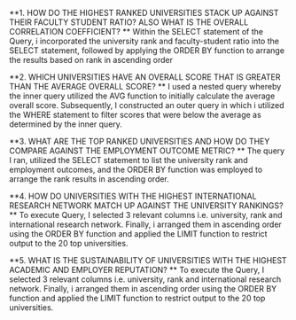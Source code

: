 **1.	HOW DO THE HIGHEST RANKED UNIVERSITIES STACK UP AGAINST THEIR FACULTY STUDENT RATIO? ALSO WHAT IS THE OVERALL CORRELATION COEFFICIENT? 
**
Within the SELECT statement of the Query, i incorporated the university rank and faculty-student ratio into the SELECT statement, followed by applying the ORDER BY function to arrange the results based on rank in ascending order


**2.	WHICH UNIVERSITIES HAVE AN OVERALL SCORE THAT IS GREATER THAN THE AVERAGE OVERALL SCORE?
**
I used a nested query whereby the inner query utilized the AVG function to initially calculate the average overall score. Subsequently, I constructed an outer query in which i utilized the WHERE statement to filter scores that were below the average as determined by the inner query.


**3.	WHAT ARE THE TOP RANKED UNIVERSITIES AND HOW DO THEY COMPARE AGAINST THE EMPLOYMENT OUTCOME METRIC? 
**
The query I ran, utilized the SELECT statement to list the university rank and employment outcomes, and the ORDER BY function was employed to arrange the rank results in ascending order.


**4.	HOW DO UNIVERSITIES WITH THE HIGHEST INTERNATIONAL RESEARCH NETWORK MATCH UP AGAINST THE UNIVERSITY RANKINGS? 
**
To execute Query, I selected 3 relevant columns i.e. university, rank and international research network. Finally, i arranged them in ascending order using the ORDER BY function and applied the LIMIT function to restrict output to the 20 top universities.


**5.	WHAT IS THE SUSTAINABILITY OF UNIVERSITIES WITH THE HIGHEST ACADEMIC AND EMPLOYER REPUTATION?
**
To execute the Query, I selected 3 relevant columns i.e. university, rank and international research network. Finally, i arranged them in ascending order using the ORDER BY function and applied the LIMIT function to restrict output to the 20 top universities.



















